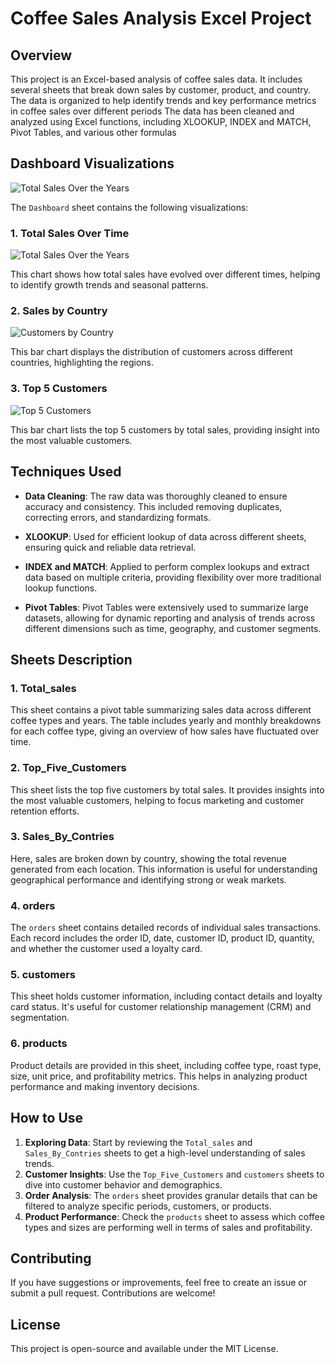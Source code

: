# Coffee Sales Analysis Excel Project

## Overview
This project is an Excel-based analysis of coffee sales data. It includes several sheets that break down sales by customer, product, and country. The data is organized to help identify trends and key performance metrics in coffee sales over different periods  The data has been  cleaned and analyzed using  Excel functions, including XLOOKUP, INDEX and MATCH, Pivot Tables, and various other formulas

## Dashboard Visualizations
![Total Sales Over the Years](https://github.com/pirsarandib/excel-project-coffee-sales-main/blob/main/dashbord.jpg)

The `Dashboard` sheet contains the following visualizations:

### 1. Total Sales Over Time
![Total Sales Over the Years](https://github.com/pirsarandib/excel-project-coffee-sales-main/blob/main/Total_Sales.png)

This chart shows how total sales have evolved over different times, helping to identify growth trends and seasonal patterns.

### 2. Sales by Country
![Customers by Country](https://github.com/pirsarandib/excel-project-coffee-sales-main/blob/main/Sales_by_Countries.png)

This bar chart displays the distribution of customers across different countries, highlighting the regions.
### 3. Top 5 Customers
![Top 5 Customers](https://github.com/pirsarandib/excel-project-coffee-sales-main/blob/main/Top_Five_Customers.png)

This bar chart lists the top 5 customers by total sales, providing insight into the most valuable customers.

## Techniques Used

- **Data Cleaning**: The raw data was thoroughly cleaned to ensure accuracy and consistency. This included removing duplicates, correcting errors, and standardizing formats.
  
- **XLOOKUP**: Used for efficient lookup of data across different sheets, ensuring quick and reliable data retrieval.

- **INDEX and MATCH**: Applied to perform complex lookups and extract data based on multiple criteria, providing flexibility over more traditional lookup functions.

- **Pivot Tables**: Pivot Tables were extensively used to summarize large datasets, allowing for dynamic reporting and analysis of trends across different dimensions such as time, geography, and customer segments.

## Sheets Description

### 1. Total_sales
This sheet contains a pivot table summarizing sales data across different coffee types and years. The table includes yearly and monthly breakdowns for each coffee type, giving an overview of how sales have fluctuated over time.

### 2. Top_Five_Customers
This sheet lists the top five customers by total sales. It provides insights into the most valuable customers, helping to focus marketing and customer retention efforts.

### 3. Sales_By_Contries
Here, sales are broken down by country, showing the total revenue generated from each location. This information is useful for understanding geographical performance and identifying strong or weak markets.

### 4. orders
The `orders` sheet contains detailed records of individual sales transactions. Each record includes the order ID, date, customer ID, product ID, quantity, and whether the customer used a loyalty card.

### 5. customers
This sheet holds customer information, including contact details and loyalty card status. It's useful for customer relationship management (CRM) and segmentation.

### 6. products
Product details are provided in this sheet, including coffee type, roast type, size, unit price, and profitability metrics. This helps in analyzing product performance and making inventory decisions.

## How to Use
1. **Exploring Data**: Start by reviewing the `Total_sales` and `Sales_By_Contries` sheets to get a high-level understanding of sales trends.
2. **Customer Insights**: Use the `Top_Five_Customers` and `customers` sheets to dive into customer behavior and demographics.
3. **Order Analysis**: The `orders` sheet provides granular details that can be filtered to analyze specific periods, customers, or products.
4. **Product Performance**: Check the `products` sheet to assess which coffee types and sizes are performing well in terms of sales and profitability.

## Contributing
If you have suggestions or improvements, feel free to create an issue or submit a pull request. Contributions are welcome!

## License
This project is open-source and available under the MIT License.
